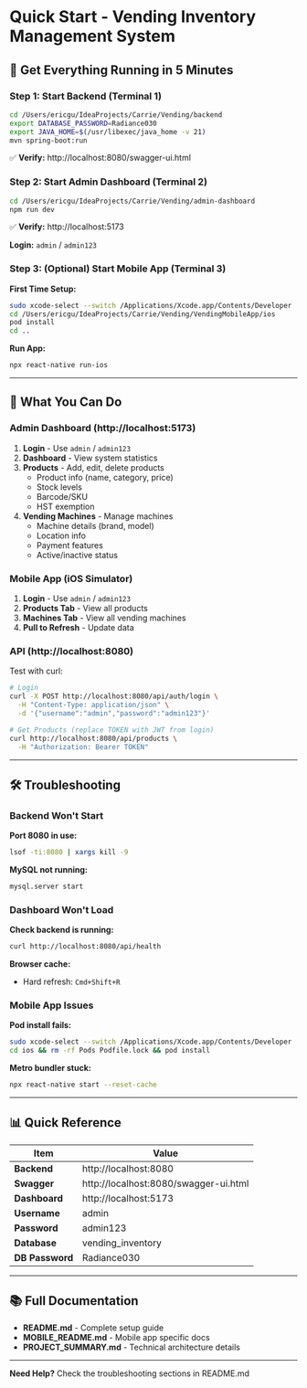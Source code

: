 # Quick Start - Vending Inventory Management System

## 🚀 Get Everything Running in 5 Minutes

### Step 1: Start Backend (Terminal 1)

```bash
cd /Users/ericgu/IdeaProjects/Carrie/Vending/backend
export DATABASE_PASSWORD=Radiance030
export JAVA_HOME=$(/usr/libexec/java_home -v 21)
mvn spring-boot:run
```

✅ **Verify:** http://localhost:8080/swagger-ui.html

### Step 2: Start Admin Dashboard (Terminal 2)

```bash
cd /Users/ericgu/IdeaProjects/Carrie/Vending/admin-dashboard
npm run dev
```

✅ **Verify:** http://localhost:5173

**Login:** `admin` / `admin123`

### Step 3: (Optional) Start Mobile App (Terminal 3)

**First Time Setup:**
```bash
sudo xcode-select --switch /Applications/Xcode.app/Contents/Developer
cd /Users/ericgu/IdeaProjects/Carrie/Vending/VendingMobileApp/ios
pod install
cd ..
```

**Run App:**
```bash
npx react-native run-ios
```

---

## 📱 What You Can Do

### Admin Dashboard (http://localhost:5173)

1. **Login** - Use `admin` / `admin123`
2. **Dashboard** - View system statistics
3. **Products** - Add, edit, delete products
   - Product info (name, category, price)
   - Stock levels
   - Barcode/SKU
   - HST exemption
4. **Vending Machines** - Manage machines
   - Machine details (brand, model)
   - Location info
   - Payment features
   - Active/inactive status

### Mobile App (iOS Simulator)

1. **Login** - Use `admin` / `admin123`
2. **Products Tab** - View all products
3. **Machines Tab** - View all vending machines
4. **Pull to Refresh** - Update data

### API (http://localhost:8080)

Test with curl:

```bash
# Login
curl -X POST http://localhost:8080/api/auth/login \
  -H "Content-Type: application/json" \
  -d '{"username":"admin","password":"admin123"}'

# Get Products (replace TOKEN with JWT from login)
curl http://localhost:8080/api/products \
  -H "Authorization: Bearer TOKEN"
```

---

## 🛠️ Troubleshooting

### Backend Won't Start

**Port 8080 in use:**
```bash
lsof -ti:8080 | xargs kill -9
```

**MySQL not running:**
```bash
mysql.server start
```

### Dashboard Won't Load

**Check backend is running:**
```bash
curl http://localhost:8080/api/health
```

**Browser cache:**
- Hard refresh: `Cmd+Shift+R`

### Mobile App Issues

**Pod install fails:**
```bash
sudo xcode-select --switch /Applications/Xcode.app/Contents/Developer
cd ios && rm -rf Pods Podfile.lock && pod install
```

**Metro bundler stuck:**
```bash
npx react-native start --reset-cache
```

---

## 📊 Quick Reference

| Item | Value |
|------|-------|
| **Backend** | http://localhost:8080 |
| **Swagger** | http://localhost:8080/swagger-ui.html |
| **Dashboard** | http://localhost:5173 |
| **Username** | admin |
| **Password** | admin123 |
| **Database** | vending_inventory |
| **DB Password** | Radiance030 |

---

## 📚 Full Documentation

- **README.md** - Complete setup guide
- **MOBILE_README.md** - Mobile app specific docs
- **PROJECT_SUMMARY.md** - Technical architecture details

---

**Need Help?** Check the troubleshooting sections in README.md
